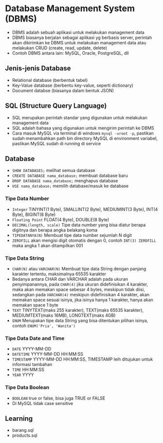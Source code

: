 # Database Management System (DBMS)
- DBMS adalah sebuah aplikasi untuk melakukan management data
- DBMS biasanya berjalan sebagai aplikasi yg berbasis server, perintah akan dikirimkan ke DBMS untuk melakukan management data atau melakukan CRUD (create, read, update, delete)
- Contoh DBMS antara lain: MySQL, Oracle, PostgreSQL, dll

## Jenis-jenis Database
- Relational database (berbentuk tabel)
- Key-Value database (berbentu key-value, seperti dictionary)
- Document databse (biasanya dalam bentuk JSON)

## SQL (Structure Query Language)
- SQL merupakan perintah standar yang digunakan untuk melakukan management data
- SQL adalah bahasa yang digunakan untuk mengirim perintah ke DBMS
- Cara masuk MySQL via terminal di windows `mysql -uroot -p`, pastikan sudah menambahkan path bin directory MySQL di environment variabel, pastikan MySQL sudah di running di service

## Database
- `SHOW DATABASES;` melihat semua database
- `CREATE DATABASE nama_database;` membuat database baru
- `DROP DATABASE nama_database;` menghapus database
- `USE nama_database;` memilih database/masuk ke database

### Tipe Data Number
- `Integer` TINYINT(1 Byte), SMALLINT(2 Byte), MEDIUMINT(3 Byte), INT(4 Byte), BIGINT(8 Byte)
- `Floating Point` FLOAT(4 Byte), DOUBLE(8 Byte)
- `DECIMAL(length, scale)` Tipe data number yang bisa diatur berapa digitnya dan berapa angka belakang koma
- `TIPEDATANYA(N)` Membuat tipe data number sejumlah N digit
- `ZEROFILL` akan mengisi digit otomatis dengan 0, contoh `INT(3) ZEROFILL` maka angka 1 akan ditampilkan 001

### Tipe Data String
- `CHAR(N)` atau `VARCHAR(N)` Membuat tipe data String dengan panjang karakter tertentu, maksimalnya 65535 karakter
- Bedanya antara CHAR dan VARCHAR adalah pada ukuran penyimpanannya, pada `CHAR(4)` jika ukuran didefinisikan 4 karakter, maka akan memakan space sebesar 4 bytes, meskipun tidak diisi, sedangkan pada `VARCHAR(4)` meskipun didefinisikan 4 karakter, akan memakan space sesuai isinya, jika isinya hanya 1 karakter, hanya akan memakan space 1 byte
- `TEXT` TINYTEXT(maks 255 karakter), TEXT(maks 65535 karakter), MEDIUMTEXT(maks 16MB), LONGTEXT(maks 4GB)
- `ENUM` Merupakan tipe data String yang bisa ditentukan pilihan isinya, contoh `ENUM('Pria', 'Wanita')`

### Tipe Data Date and Time
- `DATE` YYYY-MM-DD
- `DATETIME` YYYY-MM-DD HH:MM:SS
- `TIMESTAMP` YYYY-MM-DD HH:MM:SS, TIMESTAMP leih ditujukan untuk informasi tambahan
- `TIME` HH:MM:SS
- `YEAR` YYYY

### Tipe Data Boolean
- `BOOLEAN` true or false, bisa juga TRUE or FALSE
- Di MySQL tidak case sensitive


## Learning
- barang.sql
- products.sql